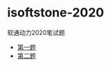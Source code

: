 # isoftstone-2020 
软通动力2020笔试题
* [第一题](http://efront.cc/isoft-1/)
* [第二题](http://efront.cc/isoft-2/)